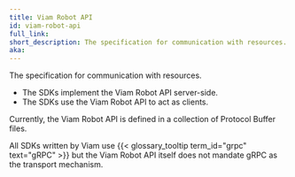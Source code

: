 ```yaml
---
title: Viam Robot API
id: viam-robot-api
full_link:
short_description: The specification for communication with resources.
aka:
---
```


The specification for communication with resources.

- The SDKs implement the Viam Robot API server-side.
- The SDKs use the Viam Robot API to act as clients.

Currently, the Viam Robot API is defined in a collection of Protocol Buffer files.

All SDKs written by Viam use {{< glossary_tooltip term_id="grpc" text="gRPC" >}} but the Viam Robot API itself does not mandate gRPC as the transport mechanism.
